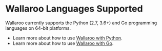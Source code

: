 # Wallaroo Languages Supported

Wallaroo currently supports the Python (2.7, 3.6+) and Go programming languages on 64-bit platforms.

* Learn more about how to use [Wallaroo with Python](python/intro.md).
* Learn more about how to use [Wallaroo with Go](go/intro.md).
